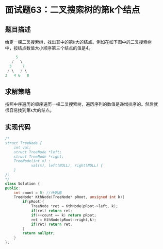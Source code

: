 # 面试题63：二叉搜索树的第k个结点

## 题目描述

给定一棵二叉搜索树，找出其中的第`k`大的结点。例如在如下图中的二叉搜索树中，按结点数值大小顺序第三个结点的值是4。

```c++
     5
   /   \
  3     7
 / \   / \
2   4 6   8
```

## 求解策略

按照中序遍历的顺序遍历一棵二叉搜索树，遍历序列的数值是递增排序的。然后就很容易找到第`k`大的结点。

## 实现代码

```c++
/*
struct TreeNode {
    int val;
    struct TreeNode *left;
    struct TreeNode *right;
    TreeNode(int x) :
            val(x), left(NULL), right(NULL) {
    }
};
*/
class Solution {
public:
    int count = 0; //计数器
    TreeNode* KthNode(TreeNode* pRoot, unsigned int k){
        if(pRoot){
            TreeNode *ret = KthNode(pRoot->left, k);
            if(ret) return ret;
            if(++count == k) return pRoot;
            ret = KthNode(pRoot->right,k);
            if(ret) return ret;
        }
        return nullptr;
    }
};
```